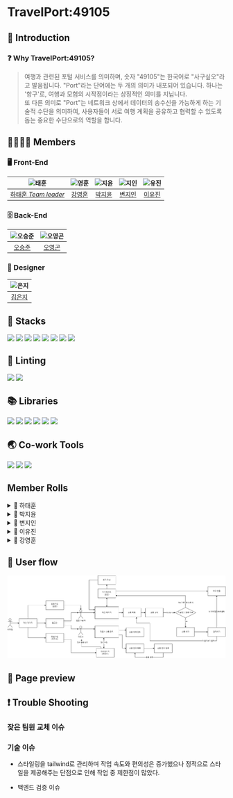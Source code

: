 # TravelPort:49105

## 🔎 Introduction

### ❓ Why TravelPort:49105?

> 여행과 관련된 포털 서비스를 의미하며, 숫자 "49105"는 한국어로 "사구싶오"라고 발음됩니다.
> "Port"라는 단어에는 두 개의 의미가 내포되어 있습니다.
> 하나는 '항구'로, 여행과 모험의 시작점이라는 상징적인 의미를 지닙니다.  
> 또 다른 의미로 "Port"는 네트워크 상에서 데이터의 송수신을 가능하게 하는 기술적 수단을 의미하여,
> 사용자들이 서로 여행 계획을 공유하고 협력할 수 있도록 돕는 중요한 수단으로의 역할을 합니다.

## 👨‍👩‍👧‍👦 Members

### 🖥 Front-End

| <img src="https://avatars.githubusercontent.com/u/79882248?v=4" width=65 title="태훈"/> | <img src="https://avatars.githubusercontent.com/u/155596644?v=4" width=65 title="영훈"/> | <img src="https://avatars.githubusercontent.com/u/114905530?v=4" width=65 title="지윤"/> | <img src="https://avatars.githubusercontent.com/u/129635857?v=4" width=65 title="지인"/> | <img src="https://avatars.githubusercontent.com/u/144013048?v=4" width=65 title="유진"/> |
| :-------------------------------------------------------------------------------------: | :--------------------------------------------------------------------------------------: | :--------------------------------------------------------------------------------------: | :--------------------------------------------------------------------------------------: | :--------------------------------------------------------------------------------------: |
|                   [하태훈 _Team leader_](https://github.com/Hooni07)                    |                         [강영훈](https://github.com/harrykotter)                         |                           [박지윤](https://github.com/hijiyun)                           |                          [변지인](https://github.com/byunjiin)                           |                         [이유진](https://github.com/eugene9851)                          |

### 🗄 Back-End

| <img src="https://avatars.githubusercontent.com/u/49616211?v=4" width=65 title="오승준" /> | <img src="https://avatars.githubusercontent.com/u/68732996?v=4" width=65 title="오영곤"/> |
| :----------------------------------------------------------------------------------------: | :---------------------------------------------------------------------------------------: |
|                          [오승준](https://github.com/tmdwns1521)                           |                           [오영곤](https://github.com/ohddang)                            |

### 🧹 Designer

| <img src="https://avatars.githubusercontent.com/u/173554927?v=4" width=65 title="은지" /> |
| :---------------------------------------------------------------------------------------: |
|                           [김은지](https://github.com/edmsjwl)                            |

## 🚀 Stacks

<img src="https://img.shields.io/badge/Git-F05032?style=flat&logo=Git&logoColor=white"/>
<img src="https://img.shields.io/badge/GitHub-181717?style=flat&logo=GitHub&logoColor=white"/>
<img src="https://img.shields.io/badge/HTML5-E34F26?style=flat&logo=html5&logoColor=white"/>
<img src="https://img.shields.io/badge/CSS3-1572B6?style=flat&logo=css3&logoColor=white"/>
<img src="https://img.shields.io/badge/TypeSript-3178C6?style=flat&logo=TypeScript&logoColor=white"/>
<img src="https://img.shields.io/badge/Tailwind-06B6D4?style=flat&logo=TailwindCss&logoColor=white" >
<img src="https://img.shields.io/badge/AWS-232F3E?style=flat&logo=amazonwebservices&logoColor=white" >
<img src="https://img.shields.io/badge/Amazon_S3-569A31?style=flat&logo=AmazonS3&logoColor=white" >

## 💅 Linting

<img src="https://img.shields.io/badge/ESLint-4B32C3?style=flat&logo=eslint&logoColor=white" >
<img src="https://img.shields.io/badge/Prettier-F7B93E?style=flat&logo=prettier&logoColor=white" >

## 📚 Libraries

<img src="https://img.shields.io/badge/React-61DAFB?style=flat&logo=React&logoColor=white" >
<img src="https://img.shields.io/badge/Axios-5A29E4?style=flat&logo=Axios&logoColor=white" >
<img src="https://img.shields.io/badge/ReactQuery-FF4154?style=flat&logo=ReactQuery&logoColor=white" >
<img src="https://img.shields.io/badge/ReactRouter-CA4245?style=flat&logo=ReactRouter&logoColor=white" >
<img src="https://img.shields.io/badge/Zustand-0854C1?style=flat" >
<img src="https://img.shields.io/badge/Toss_payments-0854C1?style=flat" >

## 🌏 Co-work Tools

<img src="https://img.shields.io/badge/Discord-5865F2?style=flat&logo=discord&logoColor=white" >
<img src="https://img.shields.io/badge/Notion-000000?style=flat&logo=notion&logoColor=white" >
<img src="https://img.shields.io/badge/Kakaotalk-FFCD00?style=flat&logo=kakaotalk&logoColor=white" >

## Member Rolls

<details><summary>🐯 하태훈</summary>

**공용 컴포넌트**

1. **Button**
   - 일반, Outlined, Floating, 더보기 디자인을 구현, variant 등의 props를 통해 다양한 디자인 적용 가능하도록 설정
2. **InputBox**
   - email, password, 전화번호 등 비교적 적은 양의 입력이 필요한 경우 사용하도록 하는 component
   - react-hook-form 적용 가능
   - 일반 input design, error 시 design 구현
3. **TextBox**
   - 예약 거절 사유 작성, 본인 소개 등 비교적 많은 양의 입력이 필요한 경우 사용하도록 생성한 component
   - react-hook-form 적용 가능

**Review 컴포넌트**

- 후기(review) 작성 시 제품 페이지에서 확인할 수 있는 card 컴포넌트
- 각 리뷰별 평점 평균 및 리뷰 평점 분포 그래프 디자인 적용
- user 및 리뷰 이미지, 사용 제품 옵션 및 리뷰 내용 포함

**로그인, 회원가입 페이지**

- React-hook-form을 사용하여 필수 입력 항목 및 에러 메시지 설정
  - 로그인 : email, password
  - 회원가입 : 닉네임(user), 기업/법인명(partner), email, password, passwordCheck
- OAuth 소셜 로그인 적용(Google, Kakao, Naver)
- 일반 유저, 파트너 유저별 회원가입 페이지 별도 생성

**파트너 예약 관리 페이지**

- 파트너-마이페이지 내 예약 관리
- 상태 : 대기중, 승인됨, 거절됨 구분
- 승인하기
  - 대기중 → 승인됨으로 상태 변경
  - 취소하기 버튼 : 승인됨 → 대기중 상태로 변경
  - 거절하기 버튼 : 승인됨 → 거절됨 상태로 변경
- 거절하기
  - 대기중 → 거절됨으로 상태 변경
  - 사유 작성 버튼
    - reservation API의 PUT method 활용(cancelMsg 수정을 위해)
    - 거절하기 버튼 클릭 시, 거절 사유(cancelMsg) 작성을 위한 modal 동작, modal을 통해 cancelMsg 작성 후 해당 내용 반영
- 취소하기(승인됨 상태에서)
  - 예약 승인 상태에서 예약 대기 상태로 변경

**파트너 게시물 관리 페이지**

- 파트너-마이페이지 내에서 파트너가 게시한 상품에 대한 상품 확인 및 게시 상태 수정(게시중/게시중지) 및 삭제 구현
  - 게시중/게시중지 switch : product API의 PUT method 활용(isPosting state를 변경하기 위해), 스위치 상태 변경에 따라 게시한 상품의 게시중, 게시중지 상태를 조절
  - 삭제하기 버튼 : product API의 DELETE method 활용, 버튼 클릭 시 modal을 통해 다시한번 삭제 여부 확인, 삭제하기 버튼 클릭 시 해당 상품에 대한 정보 삭제
  </details>

<details><summary>🎀 박지윤</summary>

1. **메인 페이지**
   - 캐러셀 라이브러리를 사용하지 않고, 커스텀 훅을 활용하여 구현했습니다.
   - 별점 순으로 정렬하여 리뷰가 3개 이상인 상품 카드를 렌더링했습니다.
   - 화면 크기에 따라 PC에서는 4개, 태블릿에서는 3개, 모바일에서는 1개의 카드를 보여주도록 구현했습니다.
   - 카드 컴포넌트에는 스켈레톤 UI를 적용했습니다.
2. **검색결과 페이지**
   - 인기순, 추천순, 가격순으로 필터링할 수 있는 커스텀 훅을 작성했습니다.
3. **결제 페이지**
   - 토스 페이먼츠를 이용하여 결제 기능을 구현했습니다.
4. **장바구니 페이지**
   - 각 상품의 이미지, 리뷰, 옵션, 날짜, 가격을 렌더링했습니다.
   - 체크박스로 선택한 상품들의 가격을 합산하여 최종 결제 금액으로 state에 반영했습니다.
   - 상품 삭제 시 바로 업데이트되어 화면에 반영될 수 있도록 refetch 기능을 구현했습니다.
5. **결제 성공 페이지**
   - 결제가 성공적으로 완료되면 예약과 결제 API를 호출하여 실제 핸드폰으로 결제 완료 알림을 받을 수 있습니다.

추가 컴포넌트:

1. **Header 컴포넌트**
   - 사용자 타입에 따라 다른 헤더를 구현
   - 모바일 화면에서는 햄버거 버튼을 클릭하여 사이드바를 토글할 수 있습니다.
   - 외부 클릭 시 사이드바가 닫히도록 하는 커스텀 훅도 작성하였습니다.
2. **Footer 컴포넌트**
3. **404 페이지**
4. **서비스 준비중 페이지**
5. **로딩 스피너 컴포넌트**
</details>

<details><summary>🍏 변지인</summary>

- **card 컴포넌트**
    - card내부에 들어갈 내용들을 인자로 설정+이미지는 Lorem Picsum로 임시이미지 사용+별점 계산
- **KaKaoMap + DaumPostcode 컴포넌트**
    - 위치를 검색(kakaoMap)하고 나타내기(daumpostcode) 위해 사용
    - 사용자에게 명확한 위치를 나타내기위한 mapmarker 구현
    - 서버와 로컬스토리지에 해당 위도,경도,주소,상세주소 저장
- **페이지네이션**
    - 한번에 보일 숫자들 구현 ( pc, 템플릿)
        - 1~5개 : < 1 2 3 4 5 > *모바일은 3까지
        - 6~10개 : << < 1 2 3 4 5 6 7 8 9 10 > >> *모바일은 5까지
        - 10개 이상 : << < 11 12 13 14 15 16 17 18 19 20 > >> 같은 로직으로 반복
    - 현재 페이지 의미
    : 숫자는 고정되어있고 현재페이지를 숫자에 바꿔보여줌
        - 현재페이지 : 파란색 원으로 숫자 주위를 표시
        - 그 이외 : 흰색으로 숫자만 표시
        - hover효과 : 하늘색 원으로 숫자 주위를 표시
    - 그룹화하여 화살표의 의미 정하기
        - < 단순 1칸 앞( 2일땐 1로, 11일땐 페이지 바뀌며 10로)
        - \> 단순 1칸 뒤 ( 1일땐 2로, 10일땐 페이지 바뀌며 11로)
        - << 가장 처음 페이지로 이동(1~30페이지면 1로 이동)
        - \>\> 가장 마지막 페이지로 이동(1~30페이지면 30로 이동)
        ex) 8페이지에서 11로 이동하고 싶다면, ‘10’을 한번 누르고 ‘>’ 누르고 ‘11’로 이동
    - 페이지 갯수만큼 버튼 만들기
        - 상위 CardSample에서 총 card수와 화면에 표출할 수를 받아와서, 총/표출 수로 반복문
        - 반복문안에 직접 버튼을 넣어 만들기
    - ***페이지네이션 설명하고싶은부분 코드***
      
        1. CardSample에서 아래를 인자로 받아옴
        
        ```tsx
        pageNum={pageNum} // 현재 페이지의 버튼 숫자
        setPageNum={setPageNum} // 현재 페이지 버튼 숫자 값이 들어가는 변수
        allCardNum={96} // 전체 카드량
        divNum={limit} // 한 페이지에 몇장의 카드가 보여질지 정하는 수
        ```

        
        2. buttonNum생성 : 페이지네이션 할 전체 버튼을 의미
        
        ```tsx
        const buttonNum = Math.ceil(allCardNum / divNum);
        // ex) 20/6 => 4개의 페이지가 생성되고, 1~3은 6개의 카드가 들어가지만 4번째 페이지에는 2개
        ```
        
        3. bigButtonNum생성 : 그룹을 나누고, 그 그룹에 대한 상세 설정 
        
        ```tsx
        const [bigButtonNum, setBigButtonNum] = useState(1); // 버튼을 그룹으로 나누기위한 숫자 (1~10페이지면 1그룹, 11~20페이지면 2그룹)
        
        useEffect(() => { // 현재 페이지가 속한 그룹정하는 방법
            if (pageNum % 10 === 1 || pageNum % 10 === 0) { // 새로운 그룹에 들어갈때 (10->11, 11->10)
              setBigButtonNum(Math.ceil(pageNum / 10)); // 그룹설정
            }
            if (pageNum === buttonNum) { // 마지막 페이지 일때
              setBigButtonNum(Math.ceil(buttonNum / 10)); // 그룹설정
            }
          }, [pageNum]); // if를 같은 로직이라 묶음
        ```
        
        4. PageButton()를 통해 각 상황에 맞는 버튼을 갯수만큼 생성
        
        ```tsx
        const PageButton = () => {
            const buttonList = []; // 값이 1개 이상이기에 배열에 담아 표출
            for (
              let i = 1;
              i <= (bigButtonNum === Math.ceil(buttonNum / 10) ? buttonNum % 10 : 10); // 마지막 그룹에선 10개가 다 나오는게 아니라, 필요한 만큼만 나오게
              i++
            ) {
              buttonList.push( // 배열에 넣는거니깐 이렇게 구현
                <button
                  className={
                    pageNum === (bigButtonNum - 1) * 10 + i
                      ? twMerge(buttonStyle, `bg-blue-6 text-white`)
                      : buttonStyle
                  }
                  type="submit"
                  key={`button${(bigButtonNum - 1) * 10 + i}`}
                  onClick={() => SendPageButton((bigButtonNum - 1) * 10 + i)}
                >
                  {(bigButtonNum - 1) * 10 + i}
                </button>,
              );
            }
            return buttonList; // for가 끝나고 리턴해야 다 들어옴
          };
        ```
        
        ## 새로 알게 된 점
        
        - PageButton은 총 Card갯수/화면에 표출될 수 만큼 반복문을 실행하는 함수. 이 반복문을 통해 button을 하나 하나 만들어가야함.
  
            - 알게된점 : jsx에 의해 push안에는 <>태그도 들어감 → i만 뽑는게 아니라 여기 자체에서 button에 i를 넣어 반복문을 돌릴 수 있게 됨
  
            - 알게된점 : react에서는 배열을 랜더링 하면 자연스럽게 []이 벗겨진 채로(=요소들만 나오도록) 설정되어있음

- **상품 등록 페이지**
    - partner계정으로 들어가지는 페이지(/partner)
    - 한페이지 내부에 5개의 하위페이지가 들어가기에, 서버로 보내기 전 로컬스토리지나 주스탄드, useState를 통해 상태관리를 하고(새로고침, 뒤로가기 등 사용자가 마지막페이지 게시하기를 누르기 전까지의 데이터를 저장해줌) 마지막 페이지에서 게시할때, 모든 정보가 보내지며, 사용자 화면에선 사라지도록 구현한 페이지
    - **checkbutton 컴포넌트**(다음버튼)
    - **numberInput 컴포넌트**(타입이 number인 input)
    - 모든 페이지 input엔 **useForm**사용하여 그 기능들을 활용(isValid-버튼disabled판단, register, handleSubmit, watch, setValue 등)
    - **sidebar컴포넌트** : 객체형식으로 키와 타입을 주고, 각 항목별로 판별하도록 구현
        - 현재페이지에 맞도록 로직 연결(navigater사용, 파란hover로 표시)
        - 지나간 페이지는 체크표시
        - 헤더대신 메인으로 갈 수 있는 로고 연결
        - useState를 사용하고 상품등록하위페에지들에 인자로 전달하여 상태관리
    - **상품유형설정페이지**(로컬스토리지에 저장)
        - 카테고리를 필수로 선택하고 이를 통해 이후 상품등록페이지의 하위페이지들을 진행
        - 카테고리에 맞게 하위옵션 표출, 명칭을 일치시켜 필터링때 적용
    - **제목, 설명, 대표이미지등록 및 상품사진 등록 페이지**(로컬스토리지+주스탄드)
        - descrip페이지
            - 제목, 설명은 useForm을 사용해서 값을 감시하여 로컬스토리지에 저장, 이미지는 주스탄드로 상태관리 후 presignURL을 통해 버킷에 들어감.
            - 모달에서 지정한 사진을 미리보기로직을 통해 구현
        - 이미지모달페이지 (❤️가장적고싶은페이지)
            - 이미지모달에서 map을 이용하여 5개 이하의 사진을 등록, 삭제, 수정 하는 로직 구현
        - ***이미지등록 페이지 설명하고 싶은 부분 코드***
            
            ```tsx
            //이미지 모달에서 map도는 부분
            const showImage = () => {
                return imageArray.map((file: any, index: number) => {
                  return (
                    <div
                      key={file.name}
                      className="flex  bg-white border border-black-4 items-center p-12 rounded justify-between"
                    >
                      <div className="flex gap-12 items-center">
                        <img
                          className="w-40 h-40"
                          src={URL.createObjectURL(file)}
                          alt="상품옵션"
                        />
                        <p>{file.name}</p>
                      </div>
                      <div className="flex gap-12 items-center">
                        <label className="flex gap-8" htmlFor="check">
                          <input
                            id="check"
                            type="radio"
                            {...register('check')}
                            value={index}
                          />
                          대표
                        </label>
                        <img
                          src={trashImage}
                          alt="삭제 아이콘"
                          role="presentation"
                          onClick={() => {
                            const temp = [...imageArray];
                            temp.splice(index, 1); // 배열에서 선택한 인덱스를 삭제해서 배열을 재정의
                            setImageArray(temp); // 재정의된 배열을 set안에 넣어서 재정의+state변환
                          }}
                        />
                      </div>
                    </div>
                  );
                });
              };
            ```
            
    - **위치 페이지**(로컬스토리지)
        - KaKaoMap + DaumPostcode 컴포넌트를 이용하여 주소저장하는 버튼에 값이 들어가고 로컬스토리지를 통해전달
    - **날짜 페이지**(로컬스토리지)
        - Calender 컴포넌트를 사용해서 시작일, 종료일 표출
        - 휴무일은 중복체크가 허용되기에 map을 사용해서 새로운 배열을 만들고 다시 map을 돌아서 setValue에 값을 담아 판단하는 로직 구현
    - **상품상세옵션페이지(로컬스토리지+서버)** (❤️가장적고싶은페이지)
        - 옵션페이지
            - useState로 optionList를 만들어, 옵션을 생성하는 옵션모달페이지에 인자로 전달하여 값을 받아와서 map을 돌고 비동기 작업을 통해 반환
            - table을 통해 받아올 값의 위치를 정하고 관리
        - 옵션모달페이지
            - 숙소, 체험에 따라 다른 옵션 보여주기
            - numberinput컴포넌트를 사용
        - 게시하기버튼
            - api가 3개로 나눠져있어서, 3단계로 나눠서 서버에 post(❤️가장적고싶은페이지)
            - 앞의 상품하위페이지들(유형설정,제목,설명,이미지등록,위치,날짜,옵션자체)에 값이 없다면 disabled
            - 누르면 게시전 임시저장된 데이터들 리셋
            - ***사용한 코드***
                
                ```tsx
                const onSubmitAll = async () => {
                    // 여기에 서버로 전송할 데이터를 모두 모아 보냄
                    try {
                      // 1. 카테고리를 서버에 등록
                      const categoryResponse = localStorage.getItem('categoryId');
                      const handleUploadThumbnail = async () => {
                        const thumbnailResponse = await postImages(
                          [thumbnail],
                          BUCKER_NAME.ADDITIONAL_PRODUCT,
                        );
                        return thumbnailResponse[0];
                      };
                      const handleUploadProduct = async () => {
                        const productImagesResponse = await postImages(
                          productImages,
                          BUCKER_NAME.ADDITIONAL_PRODUCT,
                        );
                        return productImagesResponse;
                      };
                      // 로컬에서 받아오는 데이터
                      const productInfo = {
                        name: name !== null ? name : '', // 상품명을 여기에 입력
                        productType: productType !== null ? productType : '', // 상품 타입, 여러 개의 타입이면 배열로 전달
                        productDesc: productDesc !== null ? productDesc : '', // 상품 설명
                        productSiteLat:
                          productSiteLat !== null ? parseFloat(productSiteLat) : 0, // 상품 위치의 위도
                        productSiteLng:
                          productSiteLng !== null ? parseFloat(productSiteLng) : 0, // 상품 위치의 경도
                        productAddress: productAddress !== null ? productAddress : '', // 상품 주소
                        buildingName: buildingName !== null ? buildingName : '', // 건물 이름
                        thumbnail: await handleUploadThumbnail(), // 썸네일 이미지 URL
                        productImages: await handleUploadProduct(), // 상품 이미지들의 URL 배열
                        startDate: startDate !== null ? formatDate(new Date(startDate)) : '', // 시작 날짜 (예: '2024-06-18')
                        endDate: endDate !== null ? formatDate(new Date(endDate)) : '', // 종료 날짜 (예: '2024-06-20')
                        closedDay: holiday !== undefined ? holiday : [''], // 휴무일 배열
                      };
                      // 2. 로컬을 바탕으로 상품을 서버에 등록
                      if (categoryResponse) {
                        const productResponse = await product.postProduct(
                          id !== null ? id : 1,
                          parseInt(categoryResponse, 10),
                          productInfo,
                        );
                        if (productResponse.data.id) {
                          // 3. 상품 옵션을 서버에 등록(option페이지에있는거 그대로 사용)
                          /* eslint-disable array-callback-return */
                          const promise = optionList.map(async (option) => {
                            const handleUploadOption = async () => {
                              const optionResponse = await postImages(
                                [option[0]],
                                BUCKER_NAME.PRODUCT_OPTION,
                              );
                              return optionResponse[0];
                            };
                            const optionInfo = [
                              {
                                productId: productResponse.data.id,
                                optionName: option[1], // 옵션 이름
                                optionDesc: option[7], // 옵션 설명
                                optionPrice: parseInt(option[4], 10), // 옵션 가격
                                optionImage: await handleUploadOption(), // 옵션 이미지 URL
                                minUserCount: parseInt(option[2], 10), // 최소 참여 인원
                                maxUserCount: parseInt(option[2], 10), // 최대 참여 인원
                                userCount: parseInt(option[3], 10), // 티켓 갯수
                                timeTable: [
                                  {
                                    startTimeOnly: `${option[5]}`, // 시작 시간
                                    endTimeOnly: `${option[6]}`, // 종료 시간
                                  },
                                ],
                              },
                            ];
                            return instance.post('/productOption', optionInfo); // 각 옵션에 대한 비동기 작업을 반환
                          });
                          Promise.all(promise)
                            .then(() => {
                              // results
                              toast.success('모든 옵션이 성공적으로 등록되었습니다.');
                            })
                            .catch(() => {
                              // error
                              toast.error('옵션 등록 중 오류가 발생했습니다.');
                            });
                          localStorage.removeItem('categoryId');
                          localStorage.removeItem('title');
                          localStorage.removeItem('subCategory');
                          localStorage.removeItem('content');
                          localStorage.removeItem('x');
                          localStorage.removeItem('y');
                          localStorage.removeItem('addressName');
                          localStorage.removeItem('buildingName');
                          localStorage.removeItem('startDate');
                          localStorage.removeItem('endDate');
                          localStorage.removeItem('holiday');
                          navigation('/partner');
                        }
                      }
                    } catch (error) {
                      toast.error('상품 및 옵션 등록 중 오류가 발생했습니다.');
                    }
                  };
                ```
                
        - 상품관리페이지에 연동
            - userId가 로컬스토리지에 문자열로 들어있어 정규표현식을 사용해서 id값을 추출
            - ***사용한 코드***
                
                ```tsx
                const extractId = (str: any) => {
                    const regex = /"id":(\d+)/;
                    const match = str.match(regex);
                    return match ? parseInt(match[1], 10) : null;
                  };
                  
                  const id = extractId(localStorage.getItem('user-info'));
                ```
</details>

<details><summary>💎 이유진</summary>

- SearchBar 컴포넌트
  - useSearchData 훅을 통해 연관검색어 데이터, 검색어 등 리턴
  - 서치 후에도 서치바에 검색어 남아있도록 구현 : URLSearchParams 활용
  - 연관검색어 클릭하거나 엔터 시 검색결과페이지로 navigate
- Calendar 컴포넌트
  - react-datepicker library 활용
- 상품 목록 페이지
  - 숙박용 카드
  - 필터링
    - 인원수, 가격, 날짜, 상품 종류 필터링 구현
- 상품 상세 페이지
  - 예약 탭
    - 일정 / 회차(옵션) / 수량 미 입력 시 버튼 disable
    - 날짜
      - 카테고리가 체험이면 하나의 날짜만 선택 가능하도록 구현
      - 카테고리가 숙박이면 입실 날짜와 퇴실 날짜 선택 가능하도록 구현
    - 옵션
      - 남은 티켓이 없으면 disable & 마감 처리
    - 결제하기 클릭 시 결제하기 페이지로 바로 이동 : zustand 활용
    - 장바구니 담기 클릭 시 해당 상품이 장바구니에 담긴 후 페이지 이동 여부를 묻는 모달창 open : react-query mutation 활용
  - 상품상세 탭
  - 리뷰 탭
    - 특정 상품에 대한 리뷰 데이터 불러오기
- 리뷰 작성 페이지
  - react-hook-form 사용하여 필수 입력 항목 및 에러 메시지 설정
  - 필수 입력 항목 미입력 시 제출 버튼 disable
  - 별점
    - 왼쪽부터 점수에 해당하는 별 클릭 시 배경색 채워짐 & 점수 넘김
  - 이미지 업로드
    - UI 상 보이는 이미지, post용 이미지 state로 관리
    </details>

<details><summary>🌠 강영훈</summary>

- 유저, 파트너 마이페이지
- 유저, 파트너 정보 수정
- 비밀번호 변경
- 파트너 메인페이지
- 모달 컴포넌트
  - 공용 모달 컴포넌트
  - 기본 모달 컴포넌트
- 토스트 기능 - 라이브러리
- 예약 공용 페이지네이션
- 이미지 업로드
  - S3 프리사인드url을 통한 다수 이미지 업로드 기능 구현
- 유저 정보 관리
- JWT 토큰 디코딩을 통한 유저 정보 관리
- zustand 사용자 정보 관리
- README.md 작성
</details>

## 👤 User flow

<img src="public/img/TravelPort_userflow.png" title="userflow" />

## 📖 Page preview

## ❗ Trouble Shooting

### 잦은 팀원 교체 이슈

### 기술 이슈

- 스타일링을 tailwind로 관리하며 작업 속도와 편의성은 증가했으나 정적으로 스타일을 제공해주는 단점으로 인해 작업 중 제한점이 많았다.

- 백엔드 검증 이슈
